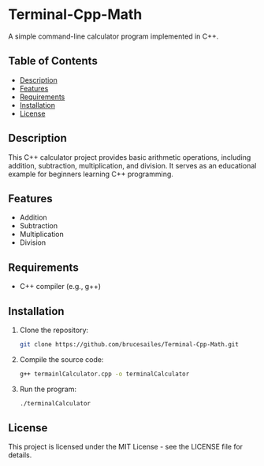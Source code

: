 # Terminal-Cpp-Math

A simple command-line calculator program implemented in C++.

## Table of Contents

- [Description](#description)
- [Features](#features)
- [Requirements](#requirements)
- [Installation](#installation)
- [License](#license)

## Description

This C++ calculator project provides basic arithmetic operations, including addition, subtraction, multiplication, and division. It serves as an educational example for beginners learning C++ programming.

## Features

- Addition
- Subtraction
- Multiplication
- Division

## Requirements

- C++ compiler (e.g., g++)

## Installation

1. Clone the repository:

   ```bash
   git clone https://github.com/brucesailes/Terminal-Cpp-Math.git
   
2. Compile the source code:
   
    ```bash
   g++ termainlCalculator.cpp -o terminalCalculator

4. Run the program:
   
     ```bash
    ./terminalCalculator

  ## License 

  This project is licensed under the MIT License - see the LICENSE file for details.


